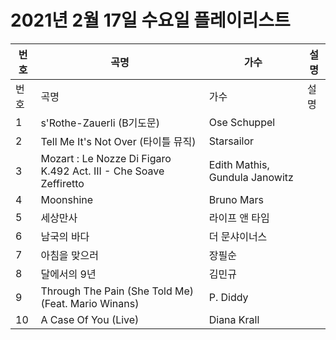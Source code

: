 # 2021년 2월 17일 수요일 플레이리스트

| 번호 | 곡명 | 가수 | 설명 |
|------|------|------|------|
| 번호 | 곡명 | 가수 | 설명 |
| 1 | s'Rothe-Zauerli (B기도문) | Ose Schuppel |  |
| 2 | Tell Me It's Not Over (타이틀 뮤직) | Starsailor |  |
| 3 | Mozart : Le Nozze Di Figaro K.492 Act. III - Che Soave Zeffiretto | Edith Mathis, Gundula Janowitz |  |
| 4 | Moonshine | Bruno Mars |  |
| 5 | 세상만사 | 라이프 앤 타임 |  |
| 6 | 남국의 바다 | 더 문샤이너스 |  |
| 7 | 아침을 맞으러 | 장필순 |  |
| 8 | 달에서의 9년 | 김민규 |  |
| 9 | Through The Pain (She Told Me) (Feat. Mario Winans) | P. Diddy |  |
| 10 | A Case Of You (Live) | Diana Krall |  |
